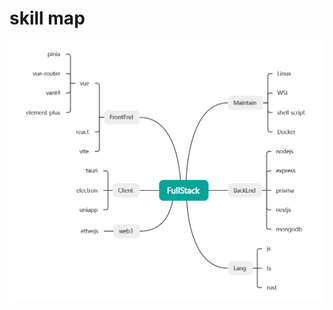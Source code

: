 # skill map

![](https://raw.githubusercontent.com/ruinb0wman/imgs/main/imgs/20250606151633589.png)
